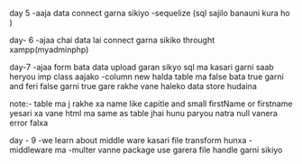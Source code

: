 

day 5 
  -aaja data connect garna sikiyo
  -sequelize (sql sajilo banauni kura ho )

day- 6
  -ajaa chai data lai connect garna sikiko throught xampp(myadminphp)

day-7
  -ajaa form bata data upload garan sikyo sql ma kasari garni saab heryou imp class aajako 
  -column new halda table ma false bata true garni and feri false garni true gare rakhe vane haleko data store hudaina

note:- table ma j rakhe xa name like capitle and small firstName or firstname yesari xa vane html ma same as table jhai hunu paryou natra null vanera error falxa

day - 9
  -we learn about middle ware kasari file transform hunxa 
  -middleware ma 
      -multer vanne package use garera file handle garni sikiyo 